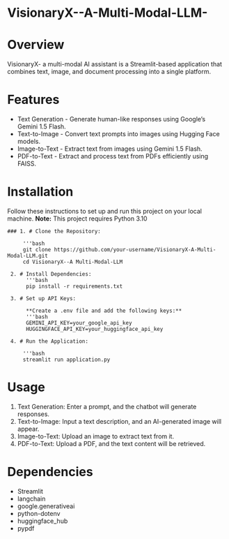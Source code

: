 # VisionaryX--A-Multi-Modal-LLM- #

# Overview #

VisionaryX- a multi-modal AI assistant is a Streamlit-based application that combines text, image, and document processing into a single platform.

# Features #

 * Text Generation - Generate human-like responses using Google’s Gemini 1.5 Flash.
 * Text-to-Image - Convert text prompts into images using Hugging Face models.
 * Image-to-Text - Extract text from images using Gemini 1.5 Flash.
 * PDF-to-Text - Extract and process text from PDFs efficiently using FAISS.

# Installation #

   Follow these instructions to set up and run this project on your local machine.
   **Note:** This project requires Python 3.10 
   
    ### 1. # Clone the Repository:
    
         '''bash
         git clone https://github.com/your-username/VisionaryX-A-Multi-Modal-LLM.git  
         cd VisionaryX--A Multi-Modal-LLM

     2. # Install Dependencies:
          '''bash
          pip install -r requirements.txt 
          
     3. # Set up API Keys: 
     
          **Create a .env file and add the following keys:**
          '''bash
          GEMINI_API_KEY=your_google_api_key  
          HUGGINGFACE_API_KEY=your_huggingface_api_key  

     4. # Run the Application:
     
         '''bash
         streamlit run application.py

#  Usage #

  1. Text Generation: Enter a prompt, and the chatbot will generate responses.
  2. Text-to-Image: Input a text description, and an AI-generated image will appear.
  3. Image-to-Text: Upload an image to extract text from it.
  4. PDF-to-Text: Upload a PDF, and the text content will be retrieved.

# Dependencies #

 * Streamlit
 * langchain
 * google.generativeai
 * python-dotenv
 * huggingface_hub
 * pypdf
   




           





